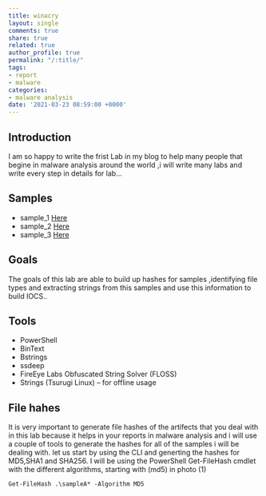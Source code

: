 ```yaml
---
title: winacry 
layout: single
comments: true
share: true
related: true
author_profile: true
permalink: "/:title/"
tags:
- report
- malware
categories:
- malware analysis 
date: '2021-03-23 08:59:00 +0000'
---
```

## Introduction
 I am so happy to write the frist Lab in my blog to help 
 many people that begine in malware analysis around the world 
 ,i will write many labs and write every step in details
 for lab...
<!-- more -->
## Samples 
 * sample_1 [Here](https://app.any.run/tasks/328bfbaf-dd18-4460-a49d-ed842213be64/)
 * sample_2 [Here](https://app.any.run/tasks/4157c52f-2a63-4a1c-a318-d39650b2e6f4/#)
 * sample_3 [Here](https://app.any.run/tasks/e99a8b84-f618-4fcf-81ec-b952ea5335f3/#)
## Goals 
 The goals of this lab are able to build up hashes for samples ,identifying file types and extracting strings 
 from this samples and use this information to build IOCS..
## Tools 
 * PowerShell
 * BinText
 * Bstrings
 * ssdeep
 * FireEye Labs Obfuscated String Solver (FLOSS)
 * Strings (Tsurugi Linux) – for offline usage
## File hahes 
 It is very important to generate file hashes of the artifects that you deal with in this lab 
 because it helps in your reports in malware analysis and i will use a couple of tools to generate
 the hashes for all of the samples i will be dealing with.
 let us start by using the CLI and generting the hashes for MD5,SHA1 and SHA256.
 I will be using the PowerShell Get-FileHash cmdlet with the different algorithms, starting with (md5) in photo (1)

`Get-FileHash .\sampleA* -Algorithm MD5`



